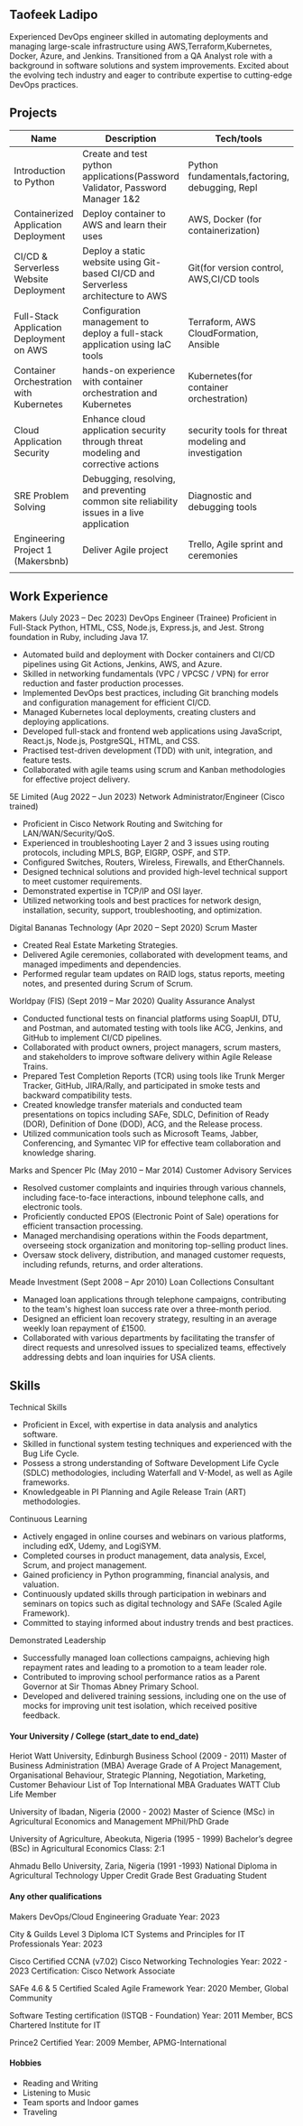 ## Taofeek Ladipo

Experienced DevOps engineer skilled in automating deployments and managing large-scale infrastructure using AWS,Terraform,Kubernetes, Docker, Azure, and Jenkins. Transitioned from a QA Analyst role with a background in software solutions and system improvements. Excited about the evolving tech industry and eager to contribute expertise to cutting-edge DevOps practices.

## Projects

| Name                              | Description                                    | Tech/tools                                                                       |
|-----------------------------------|------------------------------------------------|----------------------------------------------------------------------------------|
|  Introduction to Python           | Create and test python applications(Password Validator, Password Manager 1&2 | Python fundamentals,factoring, debugging, Repl     |              |  The Golden Square Challenges     | Test-driving,debugging,object-oriented design, pairing                               | TDD, Mocking,Python                        |
|  Containerized Application Deployment|Deploy container to AWS and learn their uses                                       | AWS, Docker (for containerization)         |
|  CI/CD & Serverless Website Deployment |Deploy a static website using Git-based CI/CD and Serverless architecture to AWS | Git(for version control, AWS,CI/CD tools   |
|  Full-Stack Application Deployment on AWS|Configuration management to deploy a full-stack application using IaC tools    | Terraform, AWS CloudFormation, Ansible     |
|  Container Orchestration with Kubernetes|hands-on experience with container orchestration and Kubernetes                 | Kubernetes(for container orchestration)    |
|  Cloud Application Security   |Enhance cloud application security through threat modeling and corrective actions |security tools for threat modeling and investigation|
|  SRE Problem Solving          |Debugging, resolving, and preventing common site reliability issues in a live application | Diagnostic and debugging tools             |
|  Engineering Project 1 (Makersbnb)| Deliver Agile project                                                                | Trello, Agile sprint and ceremonies        |
                                                |
## Work Experience

Makers (July 2023 – Dec 2023)
DevOps Engineer (Trainee)
Proficient in Full-Stack Python, HTML, CSS, Node.js, Express.js, and Jest. Strong foundation in Ruby, including Java 17.
- Automated build and deployment with Docker containers and CI/CD pipelines using Git Actions, Jenkins, AWS, and Azure.
- Skilled in networking fundamentals (VPC / VPCSC / VPN) for error reduction and faster production processes.
- Implemented DevOps best practices, including Git branching models and configuration management for efficient CI/CD.
- Managed Kubernetes local deployments, creating clusters and deploying applications.
- Developed full-stack and frontend web applications using JavaScript, React.js, Node.js, PostgreSQL, HTML, and CSS.
- Practised test-driven development (TDD) with unit, integration, and feature tests.
- Collaborated with agile teams using scrum and Kanban methodologies for effective project delivery.

5E Limited (Aug 2022 – Jun 2023)
Network Administrator/Engineer (Cisco trained)
- Proficient in Cisco Network Routing and Switching for LAN/WAN/Security/QoS.
- Experienced in troubleshooting Layer 2 and 3 issues using routing protocols, including MPLS, BGP, EIGRP, OSPF, and STP.
- Configured Switches, Routers, Wireless, Firewalls, and EtherChannels.
- Designed technical solutions and provided high-level technical support to meet customer requirements.
- Demonstrated expertise in TCP/IP and OSI layer.
- Utilized networking tools and best practices for network design, installation, security, support, troubleshooting, and optimization.

Digital Bananas Technology (Apr 2020 – Sept 2020)
Scrum Master
- Created Real Estate Marketing Strategies.
- Delivered Agile ceremonies, collaborated with development teams, and managed impediments and dependencies.
- Performed regular team updates on RAID logs, status reports, meeting notes, and presented during Scrum of Scrum.

Worldpay (FIS) (Sept 2019 – Mar 2020)
Quality Assurance Analyst
- Conducted functional tests on financial platforms using SoapUI, DTU, and Postman, and automated testing with tools like ACG, Jenkins, and GitHub to implement CI/CD pipelines.
- Collaborated with product owners, project managers, scrum masters, and stakeholders to improve software delivery within Agile Release Trains.
- Prepared Test Completion Reports (TCR) using tools like Trunk Merger Tracker, GitHub, JIRA/Rally, and participated in smoke tests and backward compatibility tests.
- Created knowledge transfer materials and conducted team presentations on topics including SAFe, SDLC, Definition of Ready (DOR), Definition of Done (DOD), ACG, and the Release  process.
- Utilized communication tools such as Microsoft Teams, Jabber, Conferencing, and Symantec VIP for effective team collaboration and knowledge sharing.

Marks and Spencer Plc (May 2010 – Mar 2014)
Customer Advisory Services
- Resolved customer complaints and inquiries through various channels, including face-to-face interactions, inbound telephone calls, and electronic tools.
- Proficiently conducted EPOS (Electronic Point of Sale) operations for efficient transaction processing.
- Managed merchandising operations within the Foods department, overseeing stock organization and monitoring top-selling product lines.
- Oversaw stock delivery, distribution, and managed customer requests, including refunds, returns, and order alterations.

Meade Investment (Sept 2008 – Apr 2010)
Loan Collections Consultant
- Managed loan applications through telephone campaigns, contributing to the team's highest loan success rate over a three-month period.
- Designed an efficient loan recovery strategy, resulting in an average weekly loan repayment of £1500.
- Collaborated with various departments by facilitating the transfer of direct requests and unresolved issues to specialized teams, effectively addressing debts and loan inquiries for USA clients.

## Skills

Technical Skills
- Proficient in Excel, with expertise in data analysis and analytics software.
- Skilled in functional system testing techniques and experienced with the Bug Life Cycle.
- Possess a strong understanding of Software Development Life Cycle (SDLC) methodologies, including Waterfall and V-Model, as well as Agile frameworks.
- Knowledgeable in PI Planning and Agile Release Train (ART) methodologies.

Continuous Learning
- Actively engaged in online courses and webinars on various platforms, including edX, Udemy, and LogiSYM.
- Completed courses in product management, data analysis, Excel, Scrum, and project management.
- Gained proficiency in Python programming, financial analysis, and valuation.
- Continuously updated skills through participation in webinars and seminars on topics such as digital technology and SAFe (Scaled Agile Framework).
- Committed to staying informed about industry trends and best practices.

Demonstrated Leadership
- Successfully managed loan collections campaigns, achieving high repayment rates and leading to a promotion to a team leader role.
- Contributed to improving school performance ratios as a Parent Governor at Sir Thomas Abney Primary School.
- Developed and delivered training sessions, including one on the use of mocks for improving unit test isolation, which received positive feedback.

#### Your University / College (start_date to end_date)
Heriot Watt University, Edinburgh Business School (2009 - 2011)
Master of Business Administration (MBA)
Average Grade of A
Project Management, Organisational Behaviour, Strategic Planning, Negotiation, Marketing, Customer Behaviour
List of Top International MBA Graduates
WATT Club Life Member

University of Ibadan, Nigeria (2000 - 2002)
Master of Science (MSc) in Agricultural Economics and Management
MPhil/PhD Grade

University of Agriculture, Abeokuta, Nigeria (1995 - 1999)
Bachelor’s degree (BSc) in Agricultural Economics
Class: 2:1

Ahmadu Bello University, Zaria, Nigeria (1991 -1993)
National Diploma in Agricultural Technology
Upper Credit Grade
Best Graduating Student 

#### Any other qualifications
Makers DevOps/Cloud Engineering Graduate
Year: 2023

City & Guilds Level 3 Diploma
ICT Systems and Principles for IT Professionals
Year: 2023

Cisco Certified CCNA (v7.02)
Cisco Networking Technologies
Year: 2022 - 2023
Certification: Cisco Network Associate

SAFe 4.6 & 5 Certified
Scaled Agile Framework
Year: 2020
Member, Global Community

Software Testing certification (ISTQB - Foundation)
Year: 2011
Member, BCS Chartered Institute for IT

Prince2 Certified
Year: 2009
Member, APMG-International

#### Hobbies
- Reading and Writing
- Listening to Music
- Team sports and Indoor games
- Traveling

